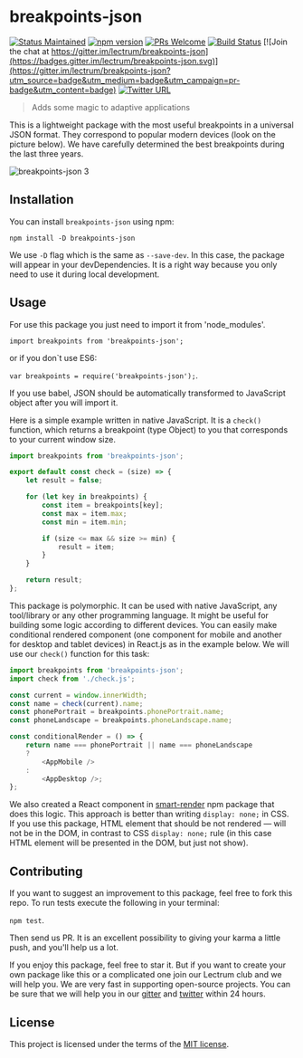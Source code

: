 
# breakpoints-json

[![Status Maintained](https://img.shields.io/badge/status-maintained-brightgreen.svg?style=flat)](https://github.com/Lectrum/breakpoints-json/pulse)
[![npm version](https://badge.fury.io/js/breakpoints-json.svg)](https://badge.fury.io/js/breakpoints-json)
[![PRs Welcome](https://img.shields.io/badge/PRs-welcome-brightgreen.svg)](https://github.com/Lectrum/breakpoints-json/pulls)
[![Build Status](https://travis-ci.org/Lectrum/breakpoints-json.svg?branch=master)](https://travis-ci.org/Lectrum/breakpoints-json)
[![Join the chat at https://gitter.im/lectrum/breakpoints-json](https://badges.gitter.im/lectrum/breakpoints-json.svg)](https://gitter.im/lectrum/breakpoints-json?utm_source=badge&utm_medium=badge&utm_campaign=pr-badge&utm_content=badge)
[![Twitter URL](https://img.shields.io/twitter/url/http/shields.io.svg?style=social)](https://twitter.com/lectrumhq)

> Adds some magic to adaptive applications

This is a lightweight package with the most useful breakpoints in a universal JSON format. They correspond to popular modern devices (look on the picture below). We have carefully determined the best breakpoints during the last three years.

![breakpoints-json 3](https://cloud.githubusercontent.com/assets/26002528/25903209/71667874-35a4-11e7-84d3-e8c7e3259393.png)

## Installation

You can install `breakpoints-json` using npm:

`npm install -D breakpoints-json`

We use `-D` flag which is the same as `--save-dev`. In this case, the package will appear in your devDependencies. It is a right way because you only need to use it during local development.

## Usage

For use this package you just need to import it from 'node_modules'.

`import breakpoints from 'breakpoints-json';`

or if you don`t use ES6:

`var breakpoints = require('breakpoints-json');`.

If you use babel, JSON should be automatically transformed to JavaScript object after you will import it.

Here is a simple example written in native JavaScript. It is a `check()` function, which returns a breakpoint (type Object) to you that corresponds to your current window size.

```javascript
import breakpoints from 'breakpoints-json';

export default const check = (size) => {
    let result = false;

    for (let key in breakpoints) {
        const item = breakpoints[key];
        const max = item.max;
        const min = item.min;

        if (size <= max && size >= min) {
            result = item;
        }
    }

    return result;
};
```

This package is polymorphic. It can be used with native JavaScript, any tool/library or any other programming language. It might be useful for building some logic according to different devices. You can easily make conditional rendered component (one component for mobile and another for desktop and tablet devices) in React.js as in the example below. We will use our `check()` function for this task:

```js
import breakpoints from 'breakpoints-json';
import check from './check.js';

const current = window.innerWidth;
const name = check(current).name;
const phonePortrait = breakpoints.phonePortrait.name;
const phoneLandscape = breakpoints.phoneLandscape.name;

const conditionalRender = () => {
    return name === phonePortrait || name === phoneLandscape
    ?
        <AppMobile />
    :
        <AppDesktop />;
};
```

We also created a React component in [smart-render](https://www.npmjs.com/package/smart-render) npm package that does this logic. This approach is better than writing `display: none;` in CSS. If you use this package, HTML element that should be not rendered — will not be in the DOM, in contrast to CSS `display: none;` rule (in this case HTML element will be presented in the DOM, but just not show).

## Contributing

If you want to suggest an improvement to this package, feel free to fork this repo. To run tests execute the following in your terminal:

`npm test`.

Then send us PR. It is an excellent possibility to giving your karma a little push, and you'll help us a lot.

If you enjoy this package, feel free to star it. But if you want to create your own package like this or a complicated one join our Lectrum club and we will help you. We are very fast in supporting open-source projects. You can be sure that we will help you in our [gitter](https://gitter.im/lectrum/smart-render) and [twitter](https://twitter.com/lectrumhq) within 24 hours.

## License

This project is licensed under the terms of the [MIT license](https://github.com/Lectrum/breakpoints-json/blob/master/LICENSE).
